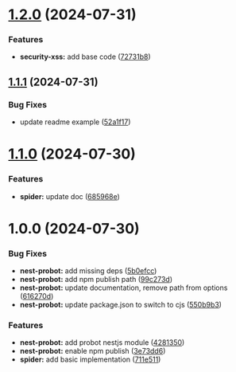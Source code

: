# [1.2.0](https://github.com/hive-o/libraries/compare/spider-v1.1.1...spider-v1.2.0) (2024-07-31)


### Features

* **security-xss:** add base code ([72731b8](https://github.com/hive-o/libraries/commit/72731b83db9b3d72732633160253dc647e154e0b))

## [1.1.1](https://github.com/hive-o/libraries/compare/spider-v1.1.0...spider-v1.1.1) (2024-07-31)


### Bug Fixes

* update readme example ([52a1f17](https://github.com/hive-o/libraries/commit/52a1f178f4f75f63434fbedf0e4728629a59a81a))

# [1.1.0](https://github.com/hive-o/libraries/compare/spider-v1.0.0...spider-v1.1.0) (2024-07-30)


### Features

* **spider:** update doc ([685968e](https://github.com/hive-o/libraries/commit/685968eb99f4ffda9314d0b1e2bd9b005edb1f38))

# 1.0.0 (2024-07-30)


### Bug Fixes

* **nest-probot:** add missing deps ([5b0efcc](https://github.com/hive-o/libraries/commit/5b0efccd712168fa7e31e0bf493f9d3b7546a668))
* **nest-probot:** add npm publish path ([99c273d](https://github.com/hive-o/libraries/commit/99c273dd27e6b7f75ca0a82df596ac746e83b7a2))
* **nest-probot:** update documentation, remove path from options ([616270d](https://github.com/hive-o/libraries/commit/616270d62c129678755685568142352ebe1a6a3e))
* **nest-probot:** update package.json to switch to cjs ([550b9b3](https://github.com/hive-o/libraries/commit/550b9b38d677510dd6ffe3d8d23a330ae636c365))


### Features

* **nest-probot:** add probot nestjs module ([4281350](https://github.com/hive-o/libraries/commit/428135004ea8b2ca9eeafdfd48f8e62da6b29e95))
* **nest-probot:** enable npm publish ([3e73dd6](https://github.com/hive-o/libraries/commit/3e73dd6fe55e67cfebe874f054699be1a03f90ba))
* **spider:** add basic implementation ([711e511](https://github.com/hive-o/libraries/commit/711e511cfc22d9c9b1cdb51b05d3a86a2ab3fcd1))
